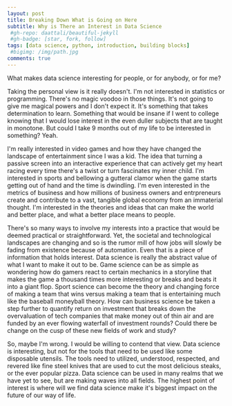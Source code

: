 ```yaml
---
layout: post
title: Breaking Down What is Going on Here
subtitle: Why is There an Interest in Data Science
 #gh-repo: daattali/beautiful-jekyll
 #gh-badge: [star, fork, follow]
tags: [data science, python, introduction, building blocks]
 #bigimg: /img/path.jpg
comments: true
---
```


What makes data science interesting for people, or for anybody, or for me? 

Taking the personal view is it really doesn't. I'm not interested in statistics or programming. There's no magic voodoo in those things. It's not going to give me magical powers and I don't expect it. It's something that takes determination to learn. Something that would be insane if I went to college knowing that I would lose interest in the even duller subjects that are taught in monotone. But could I take 9 months out of my life to be interested in something? Yeah.

I'm really interested in video games and how they have changed the landscape of entertainment since I was a kid. The idea that turning a passive screen into an interactive experience that can actively get my heart racing every time there's a twist or turn fascinates my inner child. I'm interested in sports and bellowing a gutteral clamor when the game starts getting out of hand and the time is dwindling. I'm even interested in the metrics of business and how millions of business owners and entrpreneurs create and contribute to a vast, tangible global economy from an immaterial thought. I'm interested in the theories and ideas that can make the world and better place, and what a better place means to people.

There's so many ways to involve my interests into a practice that would be deemed practical or straightforward. Yet, the societal and technological landscapes are changing and so is the rumor mill of how jobs will slowly be fading from existence because of automation. Even that is a piece of information that holds interest. Data science is really the abstract value of what I want to make it out to be. Game science can be as simple as wondering how do gamers react to certain mechanics in a storyline that makes the game a thousand times more interesting or breaks and beats it into a giant flop. Sport science can become the theory and changing force of making a team that wins versus making a team that is entertaining much like the baseball moneyball theory. How can business science be taken a step further to quantify return on investment that breaks down the overvaluation of tech companies that make money out of thin air and are funded by an ever flowing waterfall of investment rounds? Could there be change on the cusp of these new fields of work and study?

So, maybe I'm wrong. I would be willing to contend that view. Data science is interesting, but not for the tools that need to be used like some disposable utensils. The tools need to utilized, understood, respected, and revered like fine steel knives that are used to cut the most delicious steaks, or the ever popular pizza. Data science can be used in many realms that we have yet to see, but are making waves into all fields. The highest point of interest is where will we find data science make it's biggest impact on the future of our way of life. 

